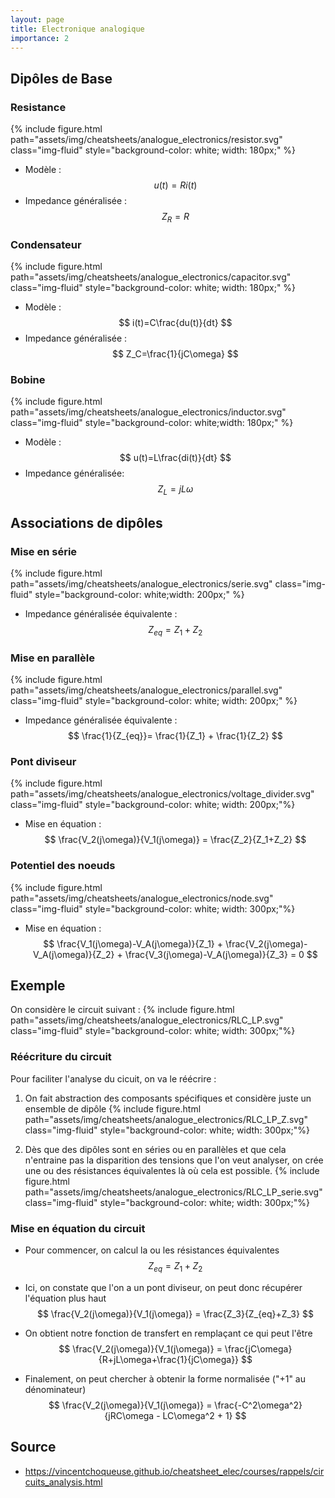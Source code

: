 ```yaml
---
layout: page
title: Electronique analogique
importance: 2
---
```


## Dipôles de Base

### Resistance
{% include figure.html path="assets/img/cheatsheets/analogue_electronics/resistor.svg" class="img-fluid" style="background-color: white; width: 180px;" %}

- Modèle : $$ u(t)=Ri(t) $$
- Impedance généralisée : $$ Z_R=R $$

### Condensateur
{% include figure.html path="assets/img/cheatsheets/analogue_electronics/capacitor.svg" class="img-fluid" style="background-color: white; width: 180px;" %}

- Modèle : $$ i(t)=C\frac{du(t)}{dt} $$
- Impedance généralisée : $$ Z_C=\frac{1}{jC\omega} $$

### Bobine
{% include figure.html path="assets/img/cheatsheets/analogue_electronics/inductor.svg" class="img-fluid" style="background-color: white;width: 180px;" %}
- Modèle : $$ u(t)=L\frac{di(t)}{dt} $$
- Impedance généralisée: $$ Z_L=jL\omega $$

## Associations de dipôles
### Mise en série
{% include figure.html path="assets/img/cheatsheets/analogue_electronics/serie.svg" class="img-fluid" style="background-color: white;width: 200px;" %}

- Impedance généralisée équivalente :
$$
Z_{eq}=Z_1+Z_2
$$

### Mise en parallèle
{% include figure.html path="assets/img/cheatsheets/analogue_electronics/parallel.svg" class="img-fluid" style="background-color: white; width: 200px;" %}

- Impedance généralisée équivalente :
$$
\frac{1}{Z_{eq}}= \frac{1}{Z_1} + \frac{1}{Z_2}
$$

### Pont diviseur
{% include figure.html path="assets/img/cheatsheets/analogue_electronics/voltage_divider.svg" class="img-fluid" style="background-color: white; width: 200px;"%}

- Mise en équation :
$$
\frac{V_2(j\omega)}{V_1(j\omega)} = \frac{Z_2}{Z_1+Z_2}
$$

### Potentiel des noeuds
{% include figure.html path="assets/img/cheatsheets/analogue_electronics/node.svg" class="img-fluid" style="background-color: white; width: 300px;"%}

- Mise en équation :
$$
\frac{V_1(j\omega)-V_A(j\omega)}{Z_1} + \frac{V_2(j\omega)-V_A(j\omega)}{Z_2} + \frac{V_3(j\omega)-V_A(j\omega)}{Z_3} = 0
$$

## Exemple
On considère le circuit suivant :
{% include figure.html path="assets/img/cheatsheets/analogue_electronics/RLC_LP.svg" class="img-fluid" style="background-color: white; width: 300px;"%}

### Réécriture du circuit

Pour faciliter l'analyse du cicuit, on va le réécrire :

1. On fait abstraction des composants spécifiques et considère juste un ensemble de dipôle
{% include figure.html path="assets/img/cheatsheets/analogue_electronics/RLC_LP_Z.svg" class="img-fluid" style="background-color: white; width: 300px;"%}

2. Dès que des dipôles sont en séries ou en parallèles et que cela n'entraine pas la disparition des tensions que l'on veut analyser, on crée une ou des résistances équivalentes là où cela est possible.
{% include figure.html path="assets/img/cheatsheets/analogue_electronics/RLC_LP_serie.svg" class="img-fluid" style="background-color: white; width: 300px;"%}

### Mise en équation du circuit
- Pour commencer, on calcul la ou les résistances équivalentes
$$
Z_{eq}=Z_1+Z_2
$$


- Ici, on constate que l'on a un pont diviseur, on peut donc récupérer l'équation plus haut
$$
\frac{V_2(j\omega)}{V_1(j\omega)} = \frac{Z_3}{Z_{eq}+Z_3}
$$

- On obtient notre fonction de transfert en remplaçant ce qui peut l'être
$$
\frac{V_2(j\omega)}{V_1(j\omega)} = \frac{jC\omega}{R+jL\omega+\frac{1}{jC\omega}}
$$

- Finalement, on peut chercher à obtenir la forme normalisée ("+1" au dénominateur)
$$
\frac{V_2(j\omega)}{V_1(j\omega)} = \frac{-C^2\omega^2}{jRC\omega - LC\omega^2 + 1}
$$

## Source
- <https://vincentchoqueuse.github.io/cheatsheet_elec/courses/rappels/circuits_analysis.html>
